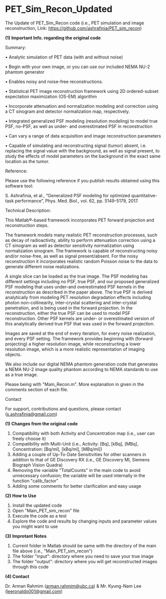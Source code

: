# PET_Sim_Recon_Updated
The Update of PET_Sim_Recon code (i.e., PET simulation and image reconstruction, Link: https://github.com/ashrafinia/PET_sim_recon)


**(1) Important Info. regarding the original code**

Summary:

• Analytic simulation of PET data (with and without noise)

• Begin with your own image, or you can use our included NEMA NU-2 phantom generator

• Enables noisy and noise-free reconstructions.

• Statistical PET image reconstruction framework using 2D ordered-subset expectation maximization (OS-EM) algorithm

• Incorporate attenuation and normalization modeling and correction using a CT sinogram and detector normalization map, respectively.

• Integrated generalized PSF modeling (resolution modeling) to model true PSF, no-PSF, as well as under- and overestimated PSF in reconstruction

• Can vary a range of data acquisition and image reconstruction parameters

• Capable of simulating and reconstructing signal (tumor) absent, i.e. replacing the signal value with the background, as well as signal present, to study the effects of model parameters on the background in the exact same location as the tumor.

Reference:

Please use the following reference if you publish results obtained using this software tool:

S. Ashrafinia, et al., “Generalized PSF modeling for optimized quantitative-task performance”, Phys. Med. Biol., vol. 62, pp. 5149-5179, 2017.

Technical Description:

This Matlab®-based framework incorporates PET forward projection and reconstruction steps.

The framework models many realistic PET reconstruction processes, such as decay of radioactivity, ability to perform attenuation correction using a CT sinogram as well as detector sensitivity normalization using normalization sinogram. The framework is capable of reconstructing noisy and/or noise-free, as well as signal present/absent. For the noisy reconstruction it incorporates realistic random Poisson noise to the data to generate different noise realizations.

A single slice can be loaded as the true image. The PSF modeling has different settings including no PSF, true PSF, and our proposed generalized PSF modeling that uses under-and overestimated PSF kernels in the reconstruction as described in the paper above. The true PSF is derived analytically from modeling PET resolution degradation effects including photon non-collinearity, inter-crystal scattering and inter-crystal penetration, and is being used in the forward projection. In the reconstruction, either the true PSF can be used to model PSF reconstruction. Other PSF kernels are under- or overestimated version of this analytically derived true PSF that was used in the forward projection.

Images are saved at the end of every iteration, for every noise realization, and every PSF setting. The framework provides beginning with (forward projecting) a higher resolution image, while reconstructing a lower resolution image, which is a more realistic representation of imaging objects.

We also include our digital NEMA phantom generation code that generates a NEMA NU-2 image quality phantom according to NEMA standards to use as a true image.

Please being with "Main_Recon.m". More explanation in given in the comments section of each file.

Contact

For support, contributions and questions, please contact (s.ashrafinia@gmail.com)



**(1) Changes from the original code**
1) Compatibility with both Activity and Concentration map (i.e., user can freely choose it)
2) Compatibility with Multi-Unit (i.e., Activity: [Bq], [kBq], [MBq], Concentration: [Bq/ml], [kBq/ml], [MBq/ml])
3) Adding a couple of Up-To-Date Sensitivities for other scanners in addition to that of GE Discovery RX (i.e.,  GE Discovery MI, Siemens Biograph Vision Quadra)
4) Removing the variable "TotalCounts" in the main code to avoid unnecessary confusion; the variable will be used internally in the function "calib_factor"
5) Adding some comments for better clarification and easy usage

**(2) How to Use**
1) Install the updated code
2) Open "Main_PET_sim_recon" file
3) Execute the code as a test
4) Explore the code and results by changing inputs and parameter values you might want to use

**(3) Improtant Notes**
1) Current folder in Matlab should be same with the directory of the main file above (i.e., "Main_PET_sim_recon")
2) The folder "input": directory where you need to save your true image
3) The folder "output": directory where you will get reconstructed images through this code

**(4) Contact**

Dr. Arman Rahmim (arman.rahmim@ubc.ca) & Mr. Kyung-Nam Lee (leeronaldo001@gmail.com)
